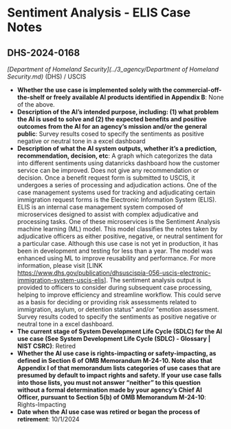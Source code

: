 # Sentiment Analysis - ELIS Case Notes
## DHS-2024-0168
_[Department of Homeland Security](../3_agency/Department of Homeland Security.md)_ (DHS) / USCIS


+ **Whether the use case is implemented solely with the commercial-off-the-shelf or freely available AI products identified in Appendix B**: None of the above.
+ **Description of the AI’s intended purpose, including: (1) what problem the AI is used to solve and (2) the expected benefits and positive outcomes from the AI for an agency’s mission and/or the general public**: Survey results cosed to specify the sentiments as positive negative or neutral tone in a excel dashboard
+ **Description of what the AI system outputs, whether it’s a prediction, recommendation, decision, etc**: A graph which categorizes the data into different sentiments using datanricks dashboard  how the customer service can be improved. Does not give any recommendation or decision.
Once a benefit request form is submitted to USCIS, it undergoes a series of processing and adjudication actions. One of the case management systems used for tracking and adjudicating certain immigration request forms is the Electronic Information System (ELIS). ELIS is an internal case management system composed of microservices designed to assist with complex adjudicative and processing tasks. One of these microservices is the Sentiment Analysis machine learning (ML) model. This model classifies the notes taken by adjudicative officers as either positive, negative, or neutral sentiment for a particular case. Although this use case is not yet in production, it has been in development and testing for less than a year. The model was enhanced using ML to improve reusability and performance.  For more information, please visit [LINK https://www.dhs.gov/publication/dhsuscispia-056-uscis-electronic-immigration-system-uscis-elis]. The sentiment analysis output is provided to officers to consider during subsequent case processing, helping to improve efficiency and streamline workflow. This could serve as a basis for deciding or providing risk assessments related to immigration, asylum, or detention status" and/or "emotion assessment. Survey results coded to specify the sentiments as positive negative or neutral tone in a excel dashboard.
+ **The current stage of System Development Life Cycle (SDLC) for the AI use case (See System Development Life Cycle (SDLC) - Glossary | NIST CSRC)**: Retired
+ **Whether the AI use case is rights-impacting or safety-impacting, as defined in Section 6 of OMB Memorandum M-24-10. Note also that Appendix I of that memorandum lists categories of use cases that are presumed by default to impact rights and safety. If your use case falls into those lists, you must not answer “neither” to this question without a formal determination made by your agency’s Chief AI Officer, pursuant to Section 5(b) of OMB Memorandum M-24-10**: Rights-Impacting
+ **Date when the AI use case was retired or began the process of retirement**: 10/1/2024